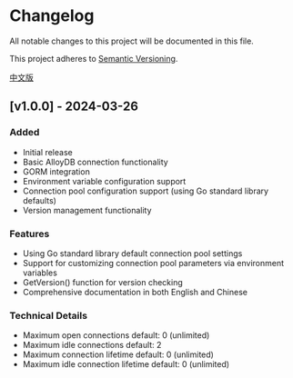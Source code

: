 # Changelog

All notable changes to this project will be documented in this file.

This project adheres to [Semantic Versioning](https://semver.org/).

[中文版](./CHANGELOG_zh.md)

## [v1.0.0] - 2024-03-26

### Added
- Initial release
- Basic AlloyDB connection functionality
- GORM integration
- Environment variable configuration support
- Connection pool configuration support (using Go standard library defaults)
- Version management functionality

### Features
- Using Go standard library default connection pool settings
- Support for customizing connection pool parameters via environment variables
- GetVersion() function for version checking
- Comprehensive documentation in both English and Chinese

### Technical Details
- Maximum open connections default: 0 (unlimited)
- Maximum idle connections default: 2
- Maximum connection lifetime default: 0 (unlimited)
- Maximum idle connection lifetime default: 0 (unlimited)
